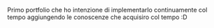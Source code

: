 Primo portfolio che ho intenzione di implementarlo continuamente col tempo aggiungendo le conoscenze che acquisiro col tempo :D
